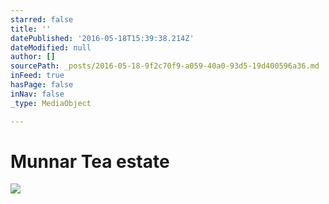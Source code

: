 ```yaml
---
starred: false
title: ''
datePublished: '2016-05-18T15:39:38.214Z'
dateModified: null
author: []
sourcePath: _posts/2016-05-18-9f2c70f9-a059-40a0-93d5-19d400596a36.md
inFeed: true
hasPage: false
inNav: false
_type: MediaObject

---
```

# Munnar Tea estate
![](https://the-grid-user-content.s3-us-west-2.amazonaws.com/27f13ba2-2688-4236-9d43-ceda815c8f2c.jpg)